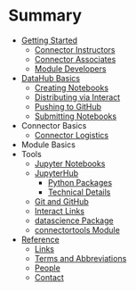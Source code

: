 # Summary

* [Getting Started](README.md)
  * [Connector Instructors](/getting-started/connector-instructors.md)
  * [Connector Associates](/getting-started/connector-associates.md)
  * [Module Developers](/getting-started/module-developers.md)
* [DataHub Basics](datahub-basics.md)
  * [Creating Notebooks](/datahub-basics/creating-notebooks.md)
  * [Distributing via Interact](/datahub-basics/distributing-via-interact.md)
  * [Pushing to GitHub](/datahub-basics/pushing-to-github.md)
  * [Submitting Notebooks](/datahub-basics/submitting-notebooks.md)
* Connector Basics
  * [Connector Logistics](/getting-started/connector-instructors/logistics.md)
* Module Basics
* Tools
  * [Jupyter Notebooks](/tools/jupyter-notebooks.md)
  * [JupyterHub](/tools/jupyterhub.md)
    * [Python Packages](/tools/jupyterhub/python-packages.md)
    * [Technical Details](/tools/jupyterhub/technical-details.md)
  * [Git and GitHub](/tools/git-and-github.md)
  * [Interact Links](/tools/interact-links.md)
  * [datascience Package](/tools/datascience-package.md)
  * [connectortools Module](/tools/connectortools-module.md)
* [Reference](reference.md)
  * [Links](/reference/links.md)
  * [Terms and Abbreviations](/reference/terms-and-abbreviations.md)
  * [People](/reference/people.md)
  * [Contact](/reference/contact.md)



